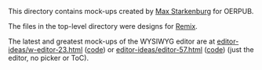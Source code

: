 This directory contains mock-ups created by [Max Starkenburg](https://github.com/maxstarkenburg/) for OERPUB.

The files in the top-level directory were designs for [Remix](http://remix.oerpub.org).

The latest and greatest mock-ups of the WYSIWYG editor are at [editor-ideas/w-editor-23.html](http://oerpub.github.io/uidesigns/max/editor-ideas/w-editor-23.html) ([code](editor-ideas/w-editor-23.html)) or [editor-ideas/editor-57.html](http://oerpub.github.io/uidesigns/max/editor-ideas/editor-57.html) ([code](editor-ideas/editor-57.html)) (just the editor, no picker or ToC).
